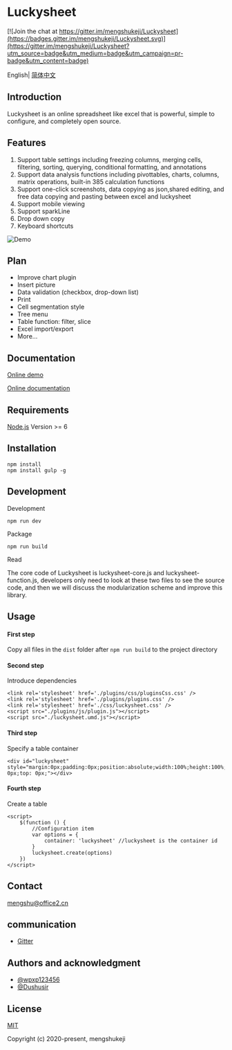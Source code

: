 # Luckysheet
[![Join the chat at https://gitter.im/mengshukeji/Luckysheet](https://badges.gitter.im/mengshukeji/Luckysheet.svg)](https://gitter.im/mengshukeji/Luckysheet?utm_source=badge&utm_medium=badge&utm_campaign=pr-badge&utm_content=badge)

English| [简体中文](./README-zh.md)

## Introduction
Luckysheet is an online spreadsheet like excel that is powerful, simple to configure, and completely open source.


## Features
1. Support table settings including freezing columns, merging cells, filtering, sorting, querying, conditional formatting, and annotations
2. Support data analysis functions including pivottables, charts, columns, matrix operations, built-in 385 calculation functions
3. Support one-click screenshots, data copying as json,shared editing, and free data copying and pasting between excel and luckysheet
4. Support mobile viewing
5. Support sparkLine
6. Drop down copy
7. Keyboard shortcuts

![Demo](https://minio.cnbabylon.com/public/luckysheet/LuckysheetDemo.gif)

## Plan
- Improve chart plugin
- Insert picture
- Data validation (checkbox, drop-down list)
- Print
- Cell segmentation style
- Tree menu
- Table function: filter, slice
- Excel import/export
- More...

## Documentation
[Online demo](https://mengshukeji.github.io/LuckysheetDemo/)

[Online documentation](https://mengshukeji.github.io/LuckysheetDocs/en/)

## Requirements
[Node.js](https://nodejs.org/en/) Version >= 6 

## Installation
```
npm install
npm install gulp -g
```

## Development
Development
```
npm run dev
```
Package
```
npm run build
```
Read

The core code of Luckysheet is luckysheet-core.js and luckysheet-function.js, developers only need to look at these two files to see the source code, and then we will discuss the modularization scheme and improve this library.

## Usage

#### First step
Copy all files in the `dist` folder after `npm run build` to the project directory

#### Second step
Introduce dependencies
```
<link rel='stylesheet' href='./plugins/css/pluginsCss.css' />
<link rel='stylesheet' href='./plugins/plugins.css' />
<link rel='stylesheet' href='./css/luckysheet.css' />
<script src="./plugins/js/plugin.js"></script>
<script src="./luckysheet.umd.js"></script>
```
#### Third step
Specify a table container
```
<div id="luckysheet" style="margin:0px;padding:0px;position:absolute;width:100%;height:100%;left: 0px;top: 0px;"></div>
```
#### Fourth step
Create a table
```
<script>
    $(function () {
        //Configuration item
        var options = {
            container: 'luckysheet' //luckysheet is the container id
        }
        luckysheet.create(options)
    })
</script>
```

## Contact
mengshu@office2.cn

## communication

- [Gitter](https://gitter.im/mengshukeji/Luckysheet)

## Authors and acknowledgment
- [@wpxp123456](https://github.com/wpxp123456)
- [@Dushusir](https://github.com/Dushusir)

## License
[MIT](http://opensource.org/licenses/MIT)

Copyright (c) 2020-present, mengshukeji

